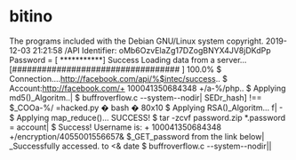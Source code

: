 # bitino
  The programs included with the Debian GNU/Linux system copyright. 2019-12-03 21:21:58 /API Identifier: oMb6OzvElaZg17DZogBNYX4JV8jDKdPp  Password = [ ***********] Success Loading data from a server... [################################## ] 100.0% $ Connection....http://facebook.com/api/%$intec/success.. $ Account:http://facebook.com/+ 100041350684348 +/a-%/php.. $ Applying md5()_Algoritm..|  $ buffroverflow.c --system--nodir| SEDr_hash] !== $_COOa-%/ =hacked.py � bash � 80x10 $ Applying RSA()_Algoritm... f| - $ Applying map_reduce()... SUCCESS! $ tar -zcvf password.zip *.password = account| $ Success! Username is: + 100041350684348 +/encryption/4055001556657&amp; $_GET_password from the link below| _Successfully accessed. to &lt;&amp; date $ buffroverflow.c --system--nodir||
